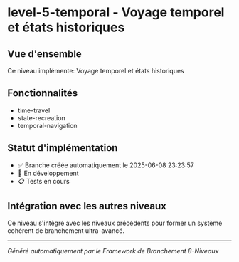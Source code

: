 # level-5-temporal - Voyage temporel et états historiques

## Vue d'ensemble
Ce niveau implémente: Voyage temporel et états historiques

## Fonctionnalités

- time-travel
- state-recreation
- temporal-navigation


## Statut d'implémentation
- ✅ Branche créée automatiquement le 2025-06-08 23:23:57
- 🔧 En développement
- 📋 Tests en cours

## Intégration avec les autres niveaux
Ce niveau s'intègre avec les niveaux précédents pour former un système cohérent de branchement ultra-avancé.

---
*Généré automatiquement par le Framework de Branchement 8-Niveaux*
